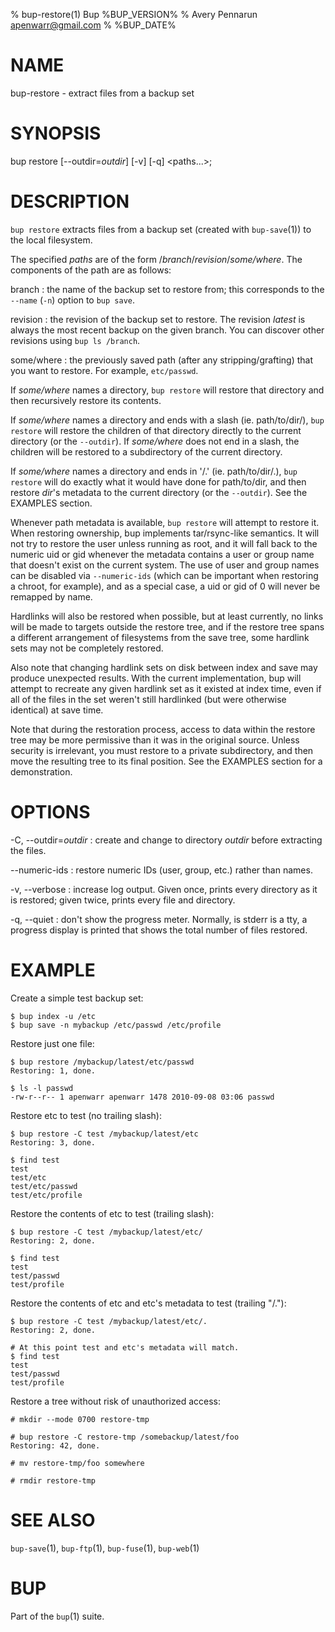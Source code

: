% bup-restore(1) Bup %BUP_VERSION%
% Avery Pennarun <apenwarr@gmail.com>
% %BUP_DATE%

# NAME

bup-restore - extract files from a backup set

# SYNOPSIS

bup restore [\--outdir=*outdir*] [-v] [-q] \<paths...\>;

# DESCRIPTION

`bup restore` extracts files from a backup set (created
with `bup-save`(1)) to the local filesystem.

The specified *paths* are of the form
/_branch_/_revision_/_some/where_.  The components of the
path are as follows:

branch
:   the name of the backup set to restore from; this
    corresponds to the `--name` (`-n`) option to `bup save`.

revision
:   the revision of the backup set to restore.  The
    revision *latest* is always the most recent
    backup on the given branch.  You can discover other
    revisions using `bup ls /branch`.
    
some/where
:   the previously saved path (after any stripping/grafting) that you
    want to restore.  For example, `etc/passwd`.
    
If _some/where_ names a directory, `bup restore` will restore that
directory and then recursively restore its contents.

If _some/where_ names a directory and ends with a slash (ie.
path/to/dir/), `bup restore` will restore the children of that
directory directly to the current directory (or the `--outdir`).  If
_some/where_ does not end in a slash, the children will be restored to
a subdirectory of the current directory.

If _some/where_ names a directory and ends in '/.' (ie.
path/to/dir/.), `bup restore` will do exactly what it would have done
for path/to/dir, and then restore _dir_'s metadata to the current
directory (or the `--outdir`).  See the EXAMPLES section.

Whenever path metadata is available, `bup restore` will attempt to
restore it.  When restoring ownership, bup implements tar/rsync-like
semantics.  It will not try to restore the user unless running as
root, and it will fall back to the numeric uid or gid whenever the
metadata contains a user or group name that doesn't exist on the
current system.  The use of user and group names can be disabled via
`--numeric-ids` (which can be important when restoring a chroot, for
example), and as a special case, a uid or gid of 0 will never be
remapped by name.

Hardlinks will also be restored when possible, but at least currently,
no links will be made to targets outside the restore tree, and if the
restore tree spans a different arrangement of filesystems from the
save tree, some hardlink sets may not be completely restored.

Also note that changing hardlink sets on disk between index and save
may produce unexpected results.  With the current implementation, bup
will attempt to recreate any given hardlink set as it existed at index
time, even if all of the files in the set weren't still hardlinked
(but were otherwise identical) at save time.

Note that during the restoration process, access to data within the
restore tree may be more permissive than it was in the original
source.  Unless security is irrelevant, you must restore to a private
subdirectory, and then move the resulting tree to its final position.
See the EXAMPLES section for a demonstration.

# OPTIONS

-C, \--outdir=*outdir*
:   create and change to directory *outdir* before
    extracting the files.

\--numeric-ids
:   restore numeric IDs (user, group, etc.) rather than names.

-v, \--verbose
:   increase log output.  Given once, prints every
    directory as it is restored; given twice, prints every
    file and directory.

-q, \--quiet
:   don't show the progress meter.  Normally, is stderr is
    a tty, a progress display is printed that shows the
    total number of files restored.

# EXAMPLE
    
Create a simple test backup set:
    
    $ bup index -u /etc
    $ bup save -n mybackup /etc/passwd /etc/profile
    
Restore just one file:
    
    $ bup restore /mybackup/latest/etc/passwd
    Restoring: 1, done.
    
    $ ls -l passwd
    -rw-r--r-- 1 apenwarr apenwarr 1478 2010-09-08 03:06 passwd

Restore etc to test (no trailing slash):
    
    $ bup restore -C test /mybackup/latest/etc
    Restoring: 3, done.
    
    $ find test
    test
    test/etc
    test/etc/passwd
    test/etc/profile
    
Restore the contents of etc to test (trailing slash):

    $ bup restore -C test /mybackup/latest/etc/
    Restoring: 2, done.
    
    $ find test
    test
    test/passwd
    test/profile

Restore the contents of etc and etc's metadata to test (trailing
"/."):

    $ bup restore -C test /mybackup/latest/etc/.
    Restoring: 2, done.
    
    # At this point test and etc's metadata will match.
    $ find test
    test
    test/passwd
    test/profile

Restore a tree without risk of unauthorized access:

    # mkdir --mode 0700 restore-tmp

    # bup restore -C restore-tmp /somebackup/latest/foo
    Restoring: 42, done.

    # mv restore-tmp/foo somewhere

    # rmdir restore-tmp
    

# SEE ALSO

`bup-save`(1), `bup-ftp`(1), `bup-fuse`(1), `bup-web`(1)

# BUP

Part of the `bup`(1) suite.
